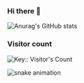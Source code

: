 ### Hi there 👋
![Anurag's GitHub stats](https://github-readme-stats.vercel.app/api?username=devhiep8181&show_icons=true&theme=tokyonight)

### Visitor count
<img src="https://profile-counter.deno.dev/:yourkey:/count.svg" alt="Key:: Visitor's Count" />

![snake animation](https://github.com/devhiep8181/devhiep8181/blob/output/github-contribution-grid-snake2.svg)





